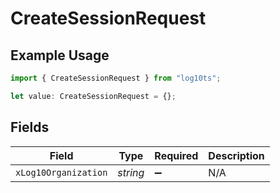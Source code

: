 # CreateSessionRequest

## Example Usage

```typescript
import { CreateSessionRequest } from "log10ts";

let value: CreateSessionRequest = {};
```

## Fields

| Field                | Type                 | Required             | Description          |
| -------------------- | -------------------- | -------------------- | -------------------- |
| `xLog10Organization` | *string*             | :heavy_minus_sign:   | N/A                  |